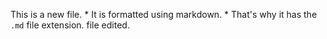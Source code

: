 This is a new file. * It is formatted using markdown. * That's why it has the `.md` file extension.
file edited.
